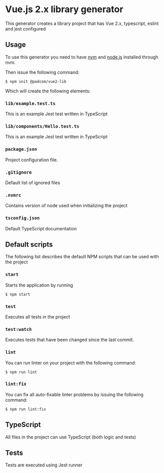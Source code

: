 # Vue.js 2.x library generator

This generator creates a library project that has Vue 2.x, typescript, eslint and jest configured

## Usage

To use this generator you need to have [nvm](https://github.com/nvm-sh/nvm#installing-and-updating) and [node.js](https://nodejs.org) installed through nvm.

Then issue the following command:

```
$ npm init @padcom/vue2-lib
```

Which will create the following elements:

### `lib/example.test.ts`
This is an example Jest test written in TypeScript

### `lib/components/Hello.test.ts`
This is an example Jest test written in TypeScript

### `package.json`
Project configuration file.

### `.gitignore`
Default list of ignored files

### `.nvmrc`
Contains version of node used when initializing the project

### `tsconfig.json`
Default TypeScript documentation

## Default scripts

The following list describes the default NPM scripts that can be used with the project

### `start`

Starts the application by running

```
$ npm start
```

### `test`

Executes all tests in the project

### `test:watch`

Executes tests that have been changed since the last commit.

### `lint`

You can run linter on your project with the following command:

```
$ npm run lint
```

### `lint:fix`

You can fix all auto-fixable linter problems by issuing the following command:

```
$ npm run lint:fix
```

## TypeScript

All files in the project can use TypeScript (both logic and tests)

## Tests

Tests are executed using Jest runner
